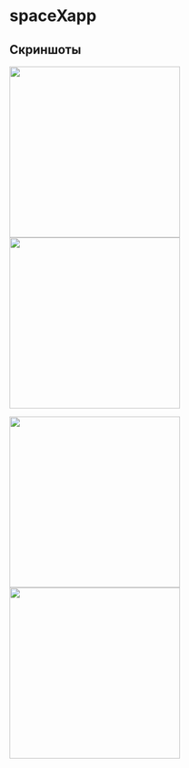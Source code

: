 # spaceXapp
## Скриншоты 

<img src=https://user-images.githubusercontent.com/97897601/173515498-362ff022-5e08-4a82-8e0a-24de06989fc7.png width="300"> <img src=https://user-images.githubusercontent.com/97897601/173515615-bc43590d-1025-4a91-bb2a-d941c2dff952.png width="300">



<img src=https://user-images.githubusercontent.com/97897601/173515620-8b6270bc-d22b-4af5-908f-4abb86e3de54.png width="300">

<img src=https://user-images.githubusercontent.com/97897601/173515623-6f4c66ec-e698-4270-bd58-ab26572dc60e.png width="300">
